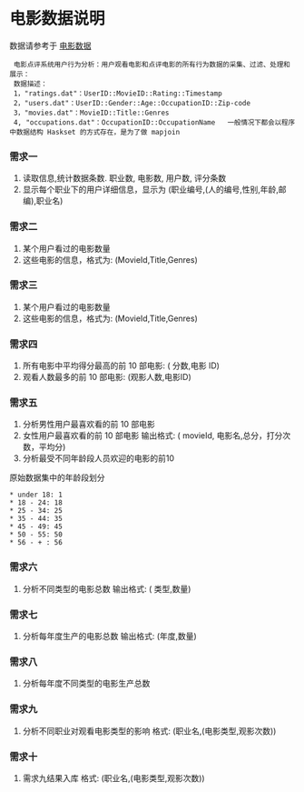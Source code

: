 # 电影数据说明

数据请参考于 [电影数据](moive-data)

```
 电影点评系统用户行为分析：用户观看电影和点评电影的所有行为数据的采集、过滤、处理和展示：
 数据描述：
 1，"ratings.dat"：UserID::MovieID::Rating::Timestamp
 2，"users.dat"：UserID::Gender::Age::OccupationID::Zip-code
 3，"movies.dat"：MovieID::Title::Genres
 4, "occupations.dat"：OccupationID::OccupationName   一般情况下都会以程序中数据结构 Haskset 的方式存在，是为了做 mapjoin
```

### 需求一

1. 读取信息,统计数据条数. 职业数, 电影数, 用户数, 评分条数
1. 显示每个职业下的用户详细信息，显示为 (职业编号,(人的编号,性别,年龄,邮编),职业名)

### 需求二

1. 某个用户看过的电影数量
1. 这些电影的信息，格式为:  (MovieId,Title,Genres)

### 需求三

1. 某个用户看过的电影数量
1. 这些电影的信息，格式为:  (MovieId,Title,Genres)

### 需求四

1. 所有电影中平均得分最高的前 10 部电影:    ( 分数,电影 ID)
1. 观看人数最多的前 10 部电影:   (观影人数,电影ID)


### 需求五

1. 分析男性用户最喜欢看的前 10 部电影
1. 女性用户最喜欢看的前 10 部电影  输出格式:  ( movieId, 电影名,总分，打分次数，平均分)
1. 分析最受不同年龄段人员欢迎的电影的前10 

原始数据集中的年龄段划分

```
* under 18: 1
* 18 - 24: 18
* 25 - 34: 25
* 35 - 44: 35
* 45 - 49: 45
* 50 - 55: 50
* 56 - + : 56
```

### 需求六

1. 分析不同类型的电影总数  输出格式: ( 类型,数量)


### 需求七

1. 分析每年度生产的电影总数  输出格式: (年度,数量)

### 需求八

1. 分析每年度不同类型的电影生产总数

### 需求九

1. 分析不同职业对观看电影类型的影响 格式: (职业名,(电影类型,观影次数))

### 需求十

1. 需求九结果入库 格式:  (职业名,(电影类型,观影次数))

